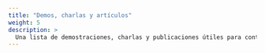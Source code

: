 ```yaml
---
title: "Demos, charlas y artículos"
weight: 5
description: >
  Una lista de demostraciones, charlas y publicaciones útiles para continuar en su viaje de inicio.
---
```


